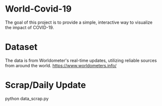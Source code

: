 # World-Covid-19
The goal of this project is to provide a simple, interactive way to visualize the impact of COVID-19.
# Dataset
The data is from Worldometer's real-time updates, utilizing reliable sources from around the world. 
https://www.worldometers.info/
# Scrap/Daily Update
python data_scrap.py
